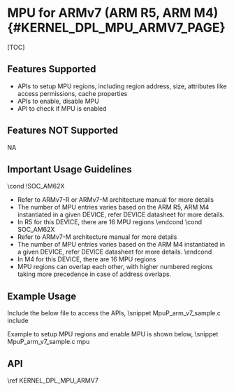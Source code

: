 # MPU for ARMv7 (ARM R5, ARM M4) {#KERNEL_DPL_MPU_ARMV7_PAGE}

[TOC]

## Features Supported

- APIs to setup MPU regions, including region address, size, attributes like access permissions, cache properties
- APIs to enable, disable MPU
- API to check if MPU is enabled

## Features NOT Supported

NA

## Important Usage Guidelines

\cond !SOC_AM62X
- Refer to ARMv7-R or ARMv7-M architecture manual for more details
- The number of MPU entries varies based on the ARM R5, ARM M4 instantiated in a given DEVICE, refer DEVICE datasheet for more details.
- In R5 for this DEVICE, there are 16 MPU regions
\endcond
\cond SOC_AM62X
- Refer to ARMv7-M architecture manual for more details
- The number of MPU entries varies based on the ARM M4 instantiated in a given DEVICE, refer DEVICE datasheet for more details.
\endcond
- In M4 for this DEVICE, there are 16 MPU regions
- MPU regions can overlap each other, with higher numbered regions taking more precedence in case of address overlaps.

## Example Usage

Include the below file to access the APIs,
\snippet MpuP_arm_v7_sample.c include

Example to setup MPU regions and enable MPU is shown below,
\snippet MpuP_arm_v7_sample.c mpu

## API

\ref KERNEL_DPL_MPU_ARMV7
